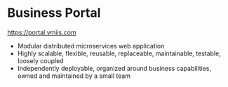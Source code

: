 # Business Portal

https://portal.vmiis.com  



* Modular distributed microservices web application  
* Highly scalable, flexible, reusable, replaceable, maintainable, testable, loosely coupled  
* Independently deployable, organized around business capabilities, owned and maintained by a small team  

